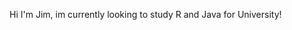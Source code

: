 Hi I'm Jim, im currently looking to study R and Java for University!
<!---
majjim/majjim is a ✨ special ✨ repository because its `README.md` (this file) appears on your GitHub profile.
You can click the Preview link to take a look at your changes.
--->
